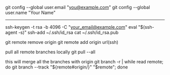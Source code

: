  git config --global user.email "you@example.com"
 git config --global user.name "Your Name"

  ---------
  ssh-keygen -t rsa -b 4096 -C "your_email@example.com"
  eval "$(ssh-agent -s)"
  ssh-add ~/.ssh/id_rsa
  cat ~/.ssh/id_rsa.pub

   git remote remove origin
   git remote add origin url(ssh)

pull all remote branches locally
   git pull --all

this will merge all the branches with origin
   git branch -r | while read remote; do git branch --track "${remote#origin/}" "$remote"; done


